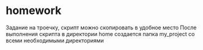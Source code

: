 # homework
Задание на троечку, скрипт можно скопировать в удобное место
После выполнения скрипта в директории home создается папка my_project со всеми необходимыми директориями
